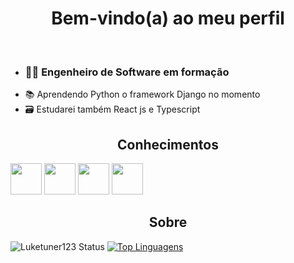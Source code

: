  
<h1 align="center"> Bem-vindo(a) ao meu perfil</h1>
<br>

<ul>
 <li> <h3> 👨‍💻 Engenheiro de Software em formação</h3> </li>
 <li> 📚 Aprendendo Python o framework Django no momento </li>
 <li> 🗃 Estudarei também React js e Typescript</li>
 
</ul>



<h2 align="center">Conhecimentos </h2>

<img src="https://camo.githubusercontent.com/0fd2667849df9f18b863a2fc9fdf275d28c0e69bae657009213dbbba08295d02/68747470733a2f2f7261772e6769746875622e636f6d2f436972636c6543492d5075626c69632f63696d672d707974686f6e2f6d61737465722f696d672f636972636c652d707974686f6e2e7376673f73616e6974697a653d74727565" width=50/> <img src="https://icon-library.com/images/django-icon/django-icon-0.jpg" width=50/> <img src="https://cdn-icons-png.flaticon.com/512/919/919827.png" width=50/> <img src="https://cdn-icons-png.flaticon.com/512/919/919826.png" width=50/>

<h2 align="center">Sobre </h2>

![Luketuner123 Status](https://github-readme-stats.vercel.app/api?username=Luketuner123&show_icons=true)
[![Top Linguagens](https://github-readme-stats.vercel.app/api/top-langs/?username=Luketuner123&layout=compact)](https://github.com/anuraghazra/github-readme-stats)

<!--
**Luketuner123/Luketuner123** is a ✨ _special_ ✨ repository because its `README.md` (this file) appears on your GitHub profile.

Here are some ideas to get you started:

- 🔭 I’m currently working on ...
- 🌱 I’m currently learning ...
- 👯 I’m looking to collaborate on ...
- 🤔 I’m looking for help with ...
- 💬 Ask me about ...
- 📫 How to reach me: ...
- 😄 Pronouns: ...
- ⚡ Fun fact: ...
-->
